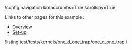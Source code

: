 !config navigation breadcrumbs=True scrollspy=True

Links to other pages for this example :
- [Overview](analytical.md)
- [Set-up](module/examples/analytical/input_files.md)

!listing test/tests/kernels/one_d_one_trap/one_d_one_trap.i